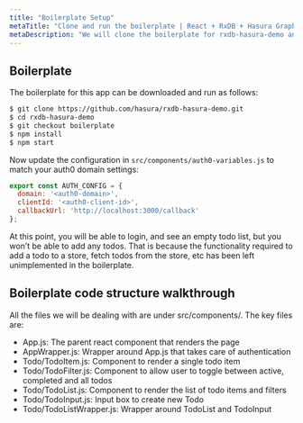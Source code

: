 ```yaml
---
title: "Boilerplate Setup"
metaTitle: "Clone and run the boilerplate | React + RxDB + Hasura GraphQL Tutorial"
metaDescription: "We will clone the boilerplate for rxdb-hasura-demo and setup auth0 variables to start running the app"
---
```


## Boilerplate

The boilerplate for this app can be downloaded and run as follows:

```bash
$ git clone https://github.com/hasura/rxdb-hasura-demo.git
$ cd rxdb-hasura-demo
$ git checkout boilerplate
$ npm install
$ npm start
```

Now update the configuration in `src/components/auth0-variables.js` to match your auth0 domain settings:

```js
export const AUTH_CONFIG = {
  domain: '<auth0-domain>',
  clientId: '<auth0-client-id>',
  callbackUrl: 'http://localhost:3000/callback'
};
```

At this point, you will be able to login, and see an empty todo list, but you won’t be able to add any todos. That is because the functionality required to add a todo to a store, fetch todos from the store, etc has been left unimplemented in the boilerplate.

## Boilerplate code structure walkthrough

All the files we will be dealing with are under src/components/. The key files are:

- App.js: The parent react component that renders the page
- AppWrapper.js: Wrapper around App.js that takes care of authentication
- Todo/TodoItem.js: Component to render a single todo item
- Todo/TodoFilter.js: Component to allow user to toggle between active, completed and all todos
- Todo/TodoList.js: Component to render the list of todo items and filters
- Todo/TodoInput.js: Input box to create new Todo
- Todo/TodoListWrapper.js: Wrapper around TodoList and TodoInput
